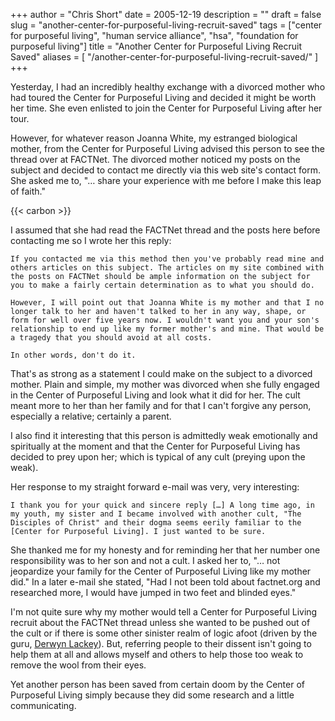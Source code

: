 +++
author = "Chris Short"
date = 2005-12-19
description = ""
draft = false
slug = "another-center-for-purposeful-living-recruit-saved"
tags = ["center for purposeful living", "human service alliance", "hsa", "foundation for purposeful living"]
title = "Another Center for Purposeful Living Recruit Saved"
aliases = [
    "/another-center-for-purposeful-living-recruit-saved/"
]
+++

Yesterday, I had an incredibly healthy exchange with a divorced mother who had toured the Center for Purposeful Living and decided it might be worth her time. She even enlisted to join the Center for Purposeful Living after her tour.

However, for whatever reason Joanna White, my estranged biological mother, from the Center for Purposeful Living advised this person to see the thread over at FACTNet. The divorced mother noticed my posts on the subject and decided to contact me directly via this web site's contact form. She asked me to, "… share your experience with me before I make this leap of faith."

{{< carbon >}}

I assumed that she had read the FACTNet thread and the posts here before contacting me so I wrote her this reply:

    If you contacted me via this method then you've probably read mine and others articles on this subject. The articles on my site combined with the posts on FACTNet should be ample information on the subject for you to make a fairly certain determination as to what you should do.

    However, I will point out that Joanna White is my mother and that I no longer talk to her and haven't talked to her in any way, shape, or form for well over five years now. I wouldn't want you and your son's relationship to end up like my former mother's and mine. That would be a tragedy that you should avoid at all costs.

    In other words, don't do it.

That's as strong as a statement I could make on the subject to a divorced mother. Plain and simple, my mother was divorced when she fully engaged in the Center of Purposeful Living and look what it did for her. The cult meant more to her than her family and for that I can't forgive any person, especially a relative; certainly a parent.

I also find it interesting that this person is admittedly weak emotionally and spiritually at the moment and that the Center for Purposeful Living has decided to prey upon her; which is typical of any cult (preying upon the weak).

Her response to my straight forward e-mail was very, very interesting:

    I thank you for your quick and sincere reply […] A long time ago, in my youth, my sister and I became involved with another cult, "The Disciples of Christ" and their dogma seems eerily familiar to the [Center for Purposeful Living]. I just wanted to be sure.

She thanked me for my honesty and for reminding her that her number one responsibility was to her son and not a cult. I asked her to, "… not jeopardize your family for the Center of Purposeful Living like my mother did." In a later e-mail she stated, "Had I not been told about factnet.org and researched more, I would have jumped in two feet and blinded eyes."

I'm not quite sure why my mother would tell a Center for Purposeful Living recruit about the FACTNet thread unless she wanted to be pushed out of the cult or if there is some other sinister realm of logic afoot (driven by the guru, [Derwyn Lackey](/tags/derwyn-lackey/)). But, referring people to their dissent isn't going to help them at all and allows myself and others to help those too weak to remove the wool from their eyes.

Yet another person has been saved from certain doom by the Center of Purposeful Living simply because they did some research and a little communicating.
